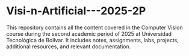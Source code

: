 # Visi-n-Artificial---2025-2P
This repository contains all the content covered in the Computer Vision course during the second academic period of 2025 at Universidad Tecnológica de Bolívar. It includes notes, assignments, labs, projects, additional resources, and relevant documentation.
